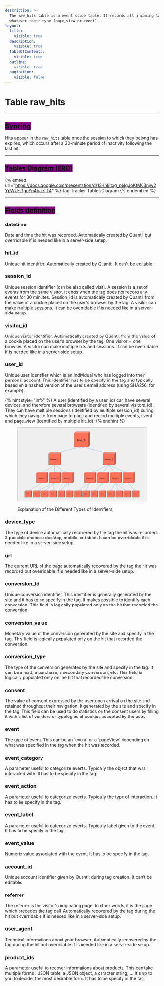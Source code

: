```yaml
---
description: >-
  The raw_hits table is a event scope table. It records all incoming tag calls
  whatever their type (page_view or event).
layout:
  title:
    visible: true
  description:
    visible: true
  tableOfContents:
    visible: true
  outline:
    visible: true
  pagination:
    visible: false
---
```


# Table raw\_hits

***

## <mark style="background-color:purple;">Syncing</mark>

Hits appear in the `raw_hits` table once the session to which they belong has expired, which occurs after a 30-minute period of inactivity following the last hit.

***

## <mark style="background-color:purple;">Tables Diagram (ERD)</mark>

{% embed url="https://docs.google.com/presentation/d/13HhIjItxg_pbIgJoKtM03njw2YpWU-J1guYn4bJeTT4" %}
Tag Tracker Tables Diagram
{% endembed %}

***

## <mark style="background-color:purple;">Fields definition</mark>

### datetime

Date and time the hit was recorded. Automatically created by Quanti: but overridable if is needed like in a server-side setup.

### hit\_id

Unique hit identifier. Automatically created by Quanti:. It can't be editable.

### session\_id

Unique session identifier (can be also called visit). A session is a set of events from the same visitor. It ends when the tag does not record any events for 30 minutes. Session\_id is automatically created by Quanti: from the value of a cookie placed on the user's browser by the tag. A visitor can make multiple sessions. It can be overridable if is needed like in a server-side setup.

### visitor\_id

Unique visitor identifier. Automatically created by Quanti: from the value of a cookie placed on the user's browser by the tag. One visitor = one browser. A visitor can make multiple hits and sessions. It can be overridable if is needed like in a server-side setup.

### user\_id

Unique user identifier which is an individual who has logged into their personal account. This identifier has to be specify in the tag and typically based on a hashed version of the user's email address (using SHA256, for example).

{% hint style="info" %}
A user (identified by a user\_id) can have several devices, and therefore several browsers (identified by several visitors\_id). They can have multiple sessions (identified by multiple session\_id) during which they navigate from page to page and record multiple events, event and page\_view (identified by multiple hit\_id).
{% endhint %}

<figure><img src="../.gitbook/assets/userr.jpg" alt="Explanation of the Different Types of Identifiers"><figcaption><p>Explanation of the Different Types of Identifiers</p></figcaption></figure>

### device\_type

The type of device automatically recovered by the tag the hit was recorded. 3 possible choices: desktop, mobile, or tablet. It can be overridable if is needed like in a server-side setup.

### url

The current URL of the page automatically recovered by the tag the hit was recorded but overridable if is needed like in a server-side setup.

### conversion\_id

Unique conversion identifier. This identifier is generally generated by the site and it has to be specify in the tag. It makes possible to identify each conversion. This field is logically populated only on the hit that recorded the conversion.

### conversion\_value

Monetary value of the conversion generated by the site and specify in the tag. This field is logically populated only on the hit that recorded the conversion.

### conversion\_type

The type of the conversion generated by the site and specify in the tag. It can be a lead, a purchase, a secondary conversion, etc. This field is logically populated only on the hit that recorded the conversion.

### consent

The value of consent expressed by the user upon arrival on the site and retained throughout their navigation. It generated by the site and specify in the tag. This field can be used to do statistics on the consent users by filling it with a list of vendors or typologies of cookies accepted by the user.

### event

The type of event. This can be an 'event' or a 'pageView' depending on what was specified in the tag when the hit was recorded.

### event\_category

A parameter useful to categorize events. Typically the object that was interacted with. It has to be specify in the tag.

### event\_action

A parameter useful to categorize events. Typically the type of interaction. It has to be specify in the tag.

### event\_label

A parameter useful to categorize events. Typically label given to the event. It has to be specify in the tag.

### event\_value

Numeric value associated with the event. It has to be specify in the tag.

### account\_id

Unique account identifier given by Quanti: during tag creation. It can't be editable.

### referrer

The referrer is the visitor's originating page. In other words, it is the page which precedes the tag call. Automatically recovered by the tag during the hit but overridable if is needed like in a server-side setup.

### user\_agent

Technical informations about your browser. Automatically recovered by the tag during the hit but overridable if is needed like in a server-side setup.

### product\_ids

A parameter useful to recover informations about products. This can take multiple forms : JSON table, a JSON object, a caracter string, ... It's up to you to decide, the most desirable form. It has to be specify in the tag.
